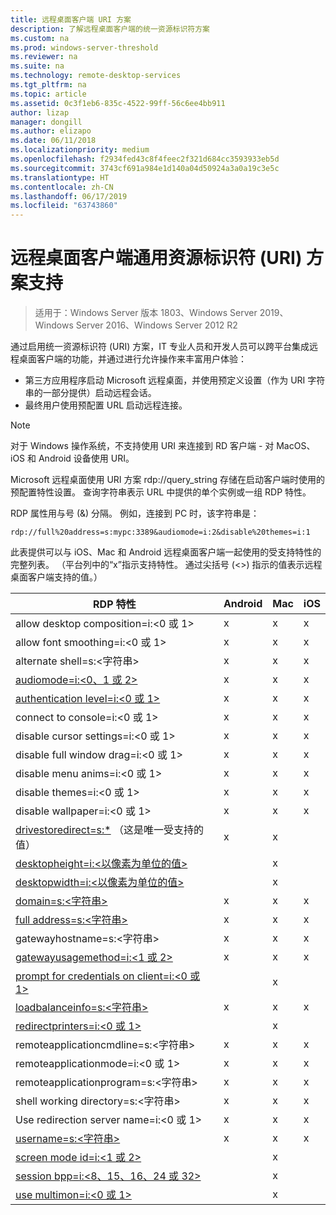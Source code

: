 ```yaml
---
title: 远程桌面客户端 URI 方案
description: 了解远程桌面客户端的统一资源标识符方案
ms.custom: na
ms.prod: windows-server-threshold
ms.reviewer: na
ms.suite: na
ms.technology: remote-desktop-services
ms.tgt_pltfrm: na
ms.topic: article
ms.assetid: 0c3f1eb6-835c-4522-99ff-56c6ee4bb911
author: lizap
manager: dongill
ms.author: elizapo
ms.date: 06/11/2018
ms.localizationpriority: medium
ms.openlocfilehash: f2934fed43c8f4feec2f321d684cc3593933eb5d
ms.sourcegitcommit: 3743cf691a984e1d140a04d50924a3a0a19c3e5c
ms.translationtype: HT
ms.contentlocale: zh-CN
ms.lasthandoff: 06/17/2019
ms.locfileid: "63743860"
---
```

# <a name="remote-desktop-client-universal-resource-identifier-uri-scheme-support"></a>远程桌面客户端通用资源标识符 (URI) 方案支持

>适用于：Windows Server 版本 1803、Windows Server 2019、Windows Server 2016、Windows Server 2012 R2

通过启用统一资源标识符 (URI) 方案，IT 专业人员和开发人员可以跨平台集成远程桌面客户端的功能，并通过进行允许操作来丰富用户体验： 

- 第三方应用程序启动 Microsoft 远程桌面，并使用预定义设置（作为 URI 字符串的一部分提供）启动远程会话。
- 最终用户使用预配置 URL 启动远程连接。

>[!NOTE]
> 对于 Windows 操作系统，不支持使用 URI 来连接到 RD 客户端 - 对 MacOS、 iOS 和 Android 设备使用 URI。

Microsoft 远程桌面使用 URI 方案 rdp://query_string 存储在启动客户端时使用的预配置特性设置。 查询字符串表示 URL 中提供的单个实例或一组 RDP 特性。 

RDP 属性用与号 (&) 分隔。 例如，连接到 PC 时，该字符串是：

```
rdp://full%20address=s:mypc:3389&audiomode=i:2&disable%20themes=i:1
```

此表提供可以与 iOS、Mac 和 Android 远程桌面客户端一起使用的受支持特性的完整列表。 （平台列中的“x”指示支持特性。 通过尖括号 (<>) 指示的值表示远程桌面客户端支持的值。）

| **RDP 特性**                                           | **Android** | **Mac** | **iOS** |
|---------------------------------------------------------|---------|-----|-----|
| allow desktop composition=i:&lt;0 或 1&gt;                    | x       | x   | x   |
| allow font smoothing=i:<0 或 1&gt;                         | x       | x   | x   |
| alternate shell=s:&lt;字符串&gt;                              | x       | x   | x   |
| [audiomode=i:&lt;0、1 或 2&gt;](https://technet.microsoft.com/library/ff393707.aspx)                                | x       | x   | x   |
| [authentication level=i:&lt;0 或 1&gt;](https://technet.microsoft.com/library/ff393709.aspx)                         | x       | x   | x   |
| connect to console=i:&lt;0 或 1&gt;                           | x       | x   | x   |
| disable cursor settings=i:&lt;0 或 1&gt;                      | x       | x   | x   |
| disable full window drag=i:&lt;0 或 1&gt;                     | x       | x   | x   |
| disable menu anims=i:&lt;0 或 1&gt;                           | x       | x   | x   |
| disable themes=i:&lt;0 或 1&gt;                               | x       | x   | x   |
| disable wallpaper=i:&lt;0 或 1&gt;                            | x       | x   | x   |
| [drivestoredirect=s:*](https://technet.microsoft.com/library/ff393728(v=ws.10).aspx) （这是唯一受支持的值） | x       | x   |     |
| [desktopheight=i:&lt;以像素为单位的值&gt;](https://technet.microsoft.com/library/ff393702.aspx)                       |         | x   |     |
| [desktopwidth=i:&lt;以像素为单位的值&gt;](https://technet.microsoft.com/library/ff393697.aspx)                        |         | x   |     |
| [domain=s:&lt;字符串&gt;](https://technet.microsoft.com/library/ff393673.aspx)                           | x | x | x |
| [full address=s:&lt;字符串&gt;](https://technet.microsoft.com/library/ff393661.aspx)                     | x | x | x |
| gatewayhostname=s:&lt;字符串&gt;                  | x | x | x |
| [gatewayusagemethod=i:&lt;1 或 2&gt;](https://msdn.microsoft.com/aa381329.aspx)               | x | x | x |
| [prompt for credentials on client=i:&lt;0 或 1&gt;](https://technet.microsoft.com/library/ff393660(v=ws.10).aspx) |   | x |   |
| [loadbalanceinfo=s:&lt;字符串&gt;](https://technet.microsoft.com/library/ff393684.aspx)                  | x | x | x |
| [redirectprinters=i:&lt;0 或 1&gt;](https://technet.microsoft.com/library/ff393671(v=ws.10).aspx)                 |   | x |   |
| remoteapplicationcmdline=s:&lt;字符串&gt;         | x | x | x |
| remoteapplicationmode=i:&lt;0 或 1&gt;            | x | x | x |
| remoteapplicationprogram=s:&lt;字符串&gt;         | x | x | x |
| shell working directory=s:&lt;字符串&gt;          | x | x | x |
| Use redirection server name=i:&lt;0 或 1&gt;      | x | x | x |
| [username=s:&lt;字符串&gt;](https://technet.microsoft.com/library/ff393678.aspx)                         | x | x | x |
| [screen mode id=i:&lt;1 或 2&gt;](https://technet.microsoft.com/library/ff393692.aspx)                   |   | x |   |
| [session bpp=i:&lt;8、15、16、24 或 32&gt;](https://technet.microsoft.com/library/ff393680.aspx)        |   | x |   |
| [use multimon=i:&lt;0 或 1&gt;](https://technet.microsoft.com/library/ff393695(v=ws.10).aspx)          |   | x |   |